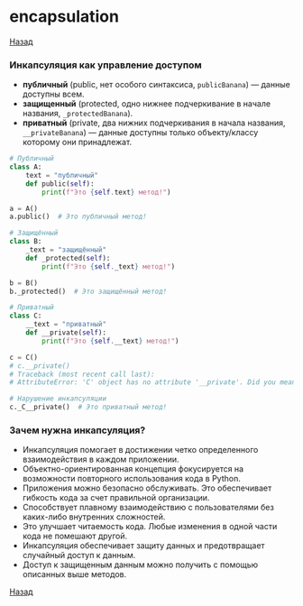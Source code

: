 # encapsulation

[Назад][back]

### Инкапсуляция как управление доступом

- **публичный** (public, нет особого синтаксиса, `publicBanana`) — данные доступны всем.
- **защищенный** (protected, одно нижнее подчеркивание в начале названия, `_protectedBanana`).
- **приватный** (private, два нижних подчеркивания в начала названия, `__privateBanana`) — данные доступны только
  объекту/классу которому они принадлежат.

```python
# Публичный
class A:
    text = "публичный"
    def public(self):
        print(f"Это {self.text} метод!")

a = A()
a.public()  # Это публичный метод!

# Защищённый
class B:
    _text = "защищённый"
    def _protected(self):
        print(f"Это {self._text} метод!")

b = B()
b._protected()  # Это защищённый метод!

# Приватный
class C:
    __text = "приватный"
    def __private(self):
        print(f"Это {self.__text} метод!")

c = C()
# c.__private()
# Traceback (most recent call last):
# AttributeError: 'C' object has no attribute '__private'. Did you mean: '_B__private'?

# Нарушение инкапсуляции
c._C__private()  # Это приватный метод!
```

### Зачем нужна инкапсуляция?

- Инкапсуляция помогает в достижении четко определенного взаимодействия в каждом приложении.
- Объектно-ориентированная концепция фокусируется на возможности повторного использования кода в Python.
- Приложения можно безопасно обслуживать. Это обеспечивает гибкость кода за счет правильной организации.
- Способствует плавному взаимодействию с пользователями без каких-либо внутренних сложностей.
- Это улучшает читаемость кода. Любые изменения в одной части кода не помешают другой.
- Инкапсуляция обеспечивает защиту данных и предотвращает случайный доступ к данным.
- Доступ к защищенным данным можно получить с помощью описанных выше методов.

[Назад][back]

[back]: <.> "Назад к оглавлению"